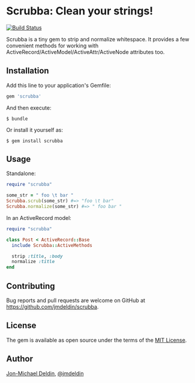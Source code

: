 # Scrubba: Clean your strings!

[![Build Status](https://travis-ci.org/jmdeldin/scrubba.svg)](https://travis-ci.org/jmdeldin/scrubba)

Scrubba is a tiny gem to strip and normalize whitespace. It provides a few convenient methods for working with ActiveRecord/ActiveModel/ActiveAttr/ActiveNode attributes too.

## Installation

Add this line to your application's Gemfile:

```ruby
gem 'scrubba'
```

And then execute:

    $ bundle

Or install it yourself as:

    $ gem install scrubba

## Usage

Standalone:

```ruby
require "scrubba"

some_str = " foo \t bar "
Scrubba.scrub(some_str) #=> "foo \t bar"
Scrubba.normalize(some_str) #=> " foo bar "
```

In an ActiveRecord model:

```ruby
require "scrubba"

class Post < ActiveRecord::Base
  include Scrubba::ActiveMethods

  strip :title, :body
  normalize :title
end
```

## Contributing

Bug reports and pull requests are welcome on GitHub at https://github.com/jmdeldin/scrubba.

## License

The gem is available as open source under the terms of the [MIT License](http://opensource.org/licenses/MIT).

## Author

[Jon-Michael Deldin](http://www.jmdeldin.com), [@jmdeldin](http://twitter.com/jmdeldin)
